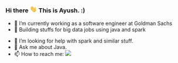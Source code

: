 ### Hi there <!--👋..-->  <img src="https://raw.githubusercontent.com/ABSphreak/ABSphreak/master/gifs/Hi.gif" width="20px" /> This is Ayush.  :)

- 🔭 I’m currently working as a software engineer at Goldman Sachs
- 🌱 Building stuffs for big data jobs using java and spark
<!--- 👯 I’m looking to collaborate on --> 
- 🤔 I’m looking for help with spark and similar stuff.
- 💬 Ask me about Java.
- 📫 How to reach me:
<a href="https://www.linkedin.com/in/ayushsrivastava2701/"><img src="https://img.shields.io/badge/LinkedIn-0077B5?style=for-the-badge&logo=linkedin&logoColor=white"/></a> 
<!--- ⚡ Fun fact: ...   -->

<!--<img src="https://github-readme-stats.vercel.app/api?username=ayush-srivastava99&&show_icons=true&title_color=0cc401&icon_color=e62e19&text_color=1705e8&bg_color=151515" >

<img src="https://github-readme-stats.vercel.app/api/top-langs/?username=ayush-srivastava99&theme=react&langs_count=8"> -->



